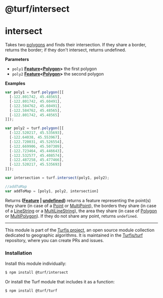 # @turf/intersect

# intersect

Takes two [polygons](http://geojson.org/geojson-spec.html#polygon) and finds their intersection. If they share a border, returns the border; if they don't intersect, returns undefined.

**Parameters**

-   `poly1` **[Feature](http://geojson.org/geojson-spec.html#feature-objects)&lt;[Polygon](http://geojson.org/geojson-spec.html#polygon)>** the first polygon
-   `poly2` **[Feature](http://geojson.org/geojson-spec.html#feature-objects)&lt;[Polygon](http://geojson.org/geojson-spec.html#polygon)>** the second polygon

**Examples**

```javascript
var poly1 = turf.polygon([[
  [-122.801742, 45.48565],
  [-122.801742, 45.60491],
  [-122.584762, 45.60491],
  [-122.584762, 45.48565],
  [-122.801742, 45.48565]
]]);

var poly2 = turf.polygon([[
  [-122.520217, 45.535693],
  [-122.64038, 45.553967],
  [-122.720031, 45.526554],
  [-122.669906, 45.507309],
  [-122.723464, 45.446643],
  [-122.532577, 45.408574],
  [-122.487258, 45.477466],
  [-122.520217, 45.535693]
]]);

var intersection = turf.intersect(poly1, poly2);

//addToMap
var addToMap = [poly1, poly2, intersection]
```

Returns **([Feature](http://geojson.org/geojson-spec.html#feature-objects) \| [undefined](https://developer.mozilla.org/en-US/docs/Web/JavaScript/Reference/Global_Objects/undefined))** returns a feature representing the point(s) they share (in case of a [Point](http://geojson.org/geojson-spec.html#point)  or [MultiPoint](http://geojson.org/geojson-spec.html#multipoint)), the borders they share (in case of a [LineString](http://geojson.org/geojson-spec.html#linestring) or a [MultiLineString](http://geojson.org/geojson-spec.html#multilinestring)), the area they share (in case of [Polygon](http://geojson.org/geojson-spec.html#polygon) or [MultiPolygon](http://geojson.org/geojson-spec.html#multipolygon)). If they do not share any point, returns `undefined`.

<!-- This file is automatically generated. Please don't edit it directly:
if you find an error, edit the source file (likely index.js), and re-run
./scripts/generate-readmes in the turf project. -->

---

This module is part of the [Turfjs project](http://turfjs.org/), an open source
module collection dedicated to geographic algorithms. It is maintained in the
[Turfjs/turf](https://github.com/Turfjs/turf) repository, where you can create
PRs and issues.

### Installation

Install this module individually:

```sh
$ npm install @turf/intersect
```

Or install the Turf module that includes it as a function:

```sh
$ npm install @turf/turf
```
